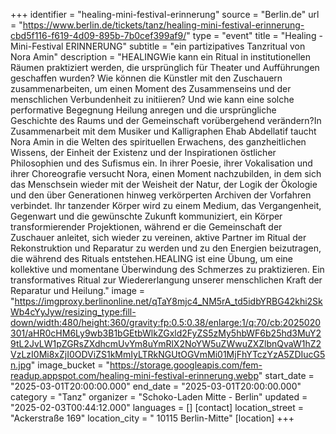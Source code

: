 +++
identifier = "healing-mini-festival-erinnerung"
source = "Berlin.de"
url = "https://www.berlin.de/tickets/tanz/healing-mini-festival-erinnerung-cbd5f116-f619-4d09-895b-7b0cef399af9/"
type = "event"
title = "Healing - Mini-Festival ERINNERUNG"
subtitle = "ein partizipatives Tanzritual von Nora Amin"
description = "HEALINGWie kann ein Ritual in institutionellen Räumen praktiziert werden, die ursprünglich für Theater und Aufführungen geschaffen wurden? Wie können die Künstler mit den Zuschauern zusammenarbeiten, um einen Moment des Zusammenseins und der menschlichen Verbundenheit zu initiieren? Und wie kann eine solche performative Begegnung Heilung anregen und die ursprüngliche Geschichte des Raums und der Gemeinschaft vorübergehend verändern?In Zusammenarbeit mit dem Musiker und Kalligraphen Ehab Abdellatif taucht Nora Amin in die Welten des spirituellen Erwachens, des ganzheitlichen Wissens, der Einheit der Existenz und der Inspirationen östlicher Philosophien und des Sufismus ein. In ihrer Poesie, ihrer Vokalisation und ihrer Choreografie versucht Nora, einen Moment nachzubilden, in dem sich das Menschsein wieder mit der Weisheit der Natur, der Logik der Ökologie und den über Generationen hinweg verkörperten Archiven der Vorfahren verbindet. Ihr tanzender Körper wird zu einem Medium, das Vergangenheit, Gegenwart und die gewünschte Zukunft kommuniziert, ein Körper transformierender Projektionen, während er die Gemeinschaft der Zuschauer anleitet, sich wieder zu vereinen, aktive Partner im Ritual der Rekonstruktion und Reparatur zu werden und zu den Energien beizutragen, die während des Rituals entstehen.HEALING ist eine Übung, um eine kollektive und momentane Überwindung des Schmerzes zu praktizieren. Ein transformatives Ritual zur Wiedererlangung unserer menschlichen Kraft der Reparatur und Heilung."
image = "https://imgproxy.berlinonline.net/qTaY8mjc4_NM5rA_td5idbYRBG42khi2SkWb4cYyJyw/resizing_type:fill-down/width:480/height:360/gravity:fp:0.5:0.38/enlarge:1/q:70/cb:2025020301/aHR0cHM6Ly9wb3B1bGEtbWlkZGxld2FyZS5zMy5hbWF6b25hd3MuY29tL2JvLW1pZGRsZXdhcmUvYm8uYmRlX2NoYW5uZWwuZXZlbnQvaW1hZ2VzLzI0Mi8xZjI0ODViZS1kMmIyLTRkNGUtOGVmMi01MjFhYTczYzA5ZDIucG5n.jpg"
image_bucket = "https://storage.googleapis.com/fem-readup.appspot.com/healing-mini-festival-erinnerung.webp"
start_date = "2025-03-01T20:00:00.000"
end_date = "2025-03-01T20:00:00.000"
category = "Tanz"
organizer = "Schoko-Laden Mitte - Berlin"
updated = "2025-02-03T00:44:12.000"
languages = []
[contact]
location_street = "Ackerstraße 169"
location_city = " 10115 Berlin-Mitte"
[location]
+++
